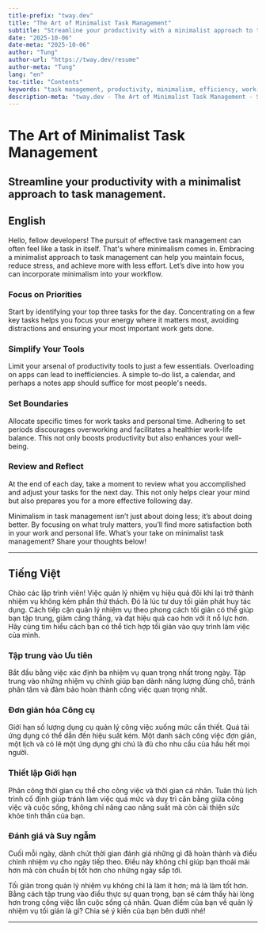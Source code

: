 ```yaml
---
title-prefix: "tway.dev"
title: "The Art of Minimalist Task Management"
subtitle: "Streamline your productivity with a minimalist approach to task management."
date: "2025-10-06"
date-meta: "2025-10-06"
author: "Tung"
author-url: "https://tway.dev/resume"
author-meta: "Tung"
lang: "en"
toc-title: "Contents"
keywords: "task management, productivity, minimalism, efficiency, work-life balance"
description-meta: "tway.dev - The Art of Minimalist Task Management - Streamline your productivity with a minimalist approach to task management."
---
```


# The Art of Minimalist Task Management
## Streamline your productivity with a minimalist approach to task management.

## English
Hello, fellow developers! The pursuit of effective task management can often feel like a task in itself. That's where minimalism comes in. Embracing a minimalist approach to task management can help you maintain focus, reduce stress, and achieve more with less effort. Let’s dive into how you can incorporate minimalism into your workflow.

### Focus on Priorities
Start by identifying your top three tasks for the day. Concentrating on a few key tasks helps you focus your energy where it matters most, avoiding distractions and ensuring your most important work gets done.

### Simplify Your Tools
Limit your arsenal of productivity tools to just a few essentials. Overloading on apps can lead to inefficiencies. A simple to-do list, a calendar, and perhaps a notes app should suffice for most people's needs.

### Set Boundaries
Allocate specific times for work tasks and personal time. Adhering to set periods discourages overworking and facilitates a healthier work-life balance. This not only boosts productivity but also enhances your well-being.

### Review and Reflect
At the end of each day, take a moment to review what you accomplished and adjust your tasks for the next day. This not only helps clear your mind but also prepares you for a more effective following day.

Minimalism in task management isn’t just about doing less; it’s about doing better. By focusing on what truly matters, you’ll find more satisfaction both in your work and personal life. What’s your take on minimalist task management? Share your thoughts below!

---

## Tiếng Việt
Chào các lập trình viên! Việc quản lý nhiệm vụ hiệu quả đôi khi lại trở thành nhiệm vụ không kém phần thử thách. Đó là lúc tư duy tối giản phát huy tác dụng. Cách tiếp cận quản lý nhiệm vụ theo phong cách tối giản có thể giúp bạn tập trung, giảm căng thẳng, và đạt hiệu quả cao hơn với ít nỗ lực hơn. Hãy cùng tìm hiểu cách bạn có thể tích hợp tối giản vào quy trình làm việc của mình.

### Tập trung vào Ưu tiên
Bắt đầu bằng việc xác định ba nhiệm vụ quan trọng nhất trong ngày. Tập trung vào những nhiệm vụ chính giúp bạn dành năng lượng đúng chỗ, tránh phân tâm và đảm bảo hoàn thành công việc quan trọng nhất.

### Đơn giản hóa Công cụ
Giới hạn số lượng dụng cụ quản lý công việc xuống mức cần thiết. Quá tải ứng dụng có thể dẫn đến hiệu suất kém. Một danh sách công việc đơn giản, một lịch và có lẽ một ứng dụng ghi chú là đủ cho nhu cầu của hầu hết mọi người.

### Thiết lập Giới hạn
Phân công thời gian cụ thể cho công việc và thời gian cá nhân. Tuân thủ lịch trình cố định giúp tránh làm việc quá mức và duy trì cân bằng giữa công việc và cuộc sống, không chỉ nâng cao năng suất mà còn cải thiện sức khỏe tinh thần của bạn.

### Đánh giá và Suy ngẫm
Cuối mỗi ngày, dành chút thời gian đánh giá những gì đã hoàn thành và điều chỉnh nhiệm vụ cho ngày tiếp theo. Điều này không chỉ giúp bạn thoải mái hơn mà còn chuẩn bị tốt hơn cho những ngày sắp tới.

Tối giản trong quản lý nhiệm vụ không chỉ là làm ít hơn; mà là làm tốt hơn. Bằng cách tập trung vào điều thực sự quan trọng, bạn sẽ cảm thấy hài lòng hơn trong công việc lẫn cuộc sống cá nhân. Quan điểm của bạn về quản lý nhiệm vụ tối giản là gì? Chia sẻ ý kiến của bạn bên dưới nhé!

---